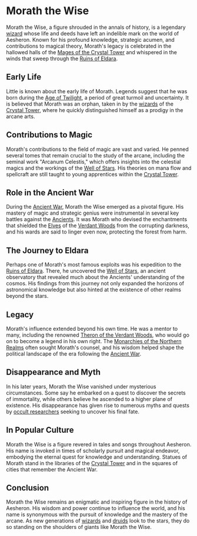 # Morath the Wise

Morath the Wise, a figure shrouded in the annals of history, is a legendary [wizard](Wizard.md) whose life and deeds have left an indelible mark on the world of Aesheron. Known for his profound knowledge, strategic acumen, and contributions to magical theory, Morath's legacy is celebrated in the hallowed halls of the [Mages of the Crystal Tower](Mages%20of%20the%20Crystal%20Tower.md) and whispered in the winds that sweep through the [Ruins of Eldara](Ruins%20of%20Eldara.md).

## Early Life

Little is known about the early life of Morath. Legends suggest that he was born during the [Age of Twilight](Age%20of%20Twilight.md), a period of great turmoil and uncertainty. It is believed that Morath was an orphan, taken in by the [wizards](Wizards.md) of the [Crystal Tower](Crystal%20Tower.md), where he quickly distinguished himself as a prodigy in the arcane arts.

## Contributions to Magic

Morath's contributions to the field of magic are vast and varied. He penned several tomes that remain crucial to the study of the arcane, including the seminal work "Arcanum Celestis," which offers insights into the celestial magics and the workings of the [Well of Stars](Well%20of%20Stars.md). His theories on mana flow and spellcraft are still taught to young apprentices within the [Crystal Tower](Crystal%20Tower.md).

## Role in the Ancient War

During the [Ancient War](Ancient%20War.md), Morath the Wise emerged as a pivotal figure. His mastery of magic and strategic genius were instrumental in several key battles against the [Ancients](Ancients.md). It was Morath who devised the enchantments that shielded the [Elves](Elves.md) of the [Verdant Woods](Verdant%20Woods.md) from the corrupting darkness, and his wards are said to linger even now, protecting the forest from harm.

## The Journey to Eldara

Perhaps one of Morath's most famous exploits was his expedition to the [Ruins of Eldara](Ruins%20of%20Eldara.md). There, he uncovered the [Well of Stars](Well%20of%20Stars.md), an ancient observatory that revealed much about the Ancients' understanding of the cosmos. His findings from this journey not only expanded the horizons of astronomical knowledge but also hinted at the existence of other realms beyond the stars.

## Legacy

Morath's influence extended beyond his own time. He was a mentor to many, including the renowned [Theron of the Verdant Woods](Theron%20of%20the%20Verdant%20Woods.md), who would go on to become a legend in his own right. The [Monarchies of the Northern Realms](Monarchies%20of%20the%20Northern%20Realms.md) often sought Morath's counsel, and his wisdom helped shape the political landscape of the era following the [Ancient War](Ancient%20War.md).

## Disappearance and Myth

In his later years, Morath the Wise vanished under mysterious circumstances. Some say he embarked on a quest to discover the secrets of immortality, while others believe he ascended to a higher plane of existence. His disappearance has given rise to numerous myths and quests by [occult researchers](Occult%20Researchers.md) seeking to uncover his final fate.

## In Popular Culture

Morath the Wise is a figure revered in tales and songs throughout Aesheron. His name is invoked in times of scholarly pursuit and magical endeavor, embodying the eternal quest for knowledge and understanding. Statues of Morath stand in the libraries of the [Crystal Tower](Crystal%20Tower.md) and in the squares of cities that remember the Ancient War.

## Conclusion

Morath the Wise remains an enigmatic and inspiring figure in the history of Aesheron. His wisdom and power continue to influence the world, and his name is synonymous with the pursuit of knowledge and the mastery of the arcane. As new generations of [wizards](Wizards.md) and [druids](Druids.md) look to the stars, they do so standing on the shoulders of giants like Morath the Wise.